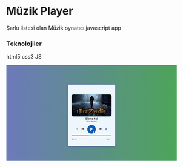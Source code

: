 <h1>Müzik Player</h1>

Şarkı listesi olan Müzik oynatıcı javascript app

<h3>Teknolojiler</h3>

html5 css3 JS <br>

![](MusicPlayer.gif)

